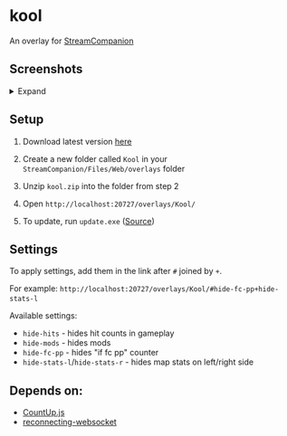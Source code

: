 # kool

An overlay for [StreamCompanion](https://github.com/Piotrekol/StreamCompanion)

## Screenshots

<details>
  <summary>Expand</summary>

  ![image](/img/a.png)

  ![image](/img/b.png)

</details>

## Setup

1. Download latest version [here](https://github.com/uzervlad/kool-sc/releases/latest/download/kool.zip)

2. Create a new folder called `Kool` in your `StreamCompanion/Files/Web/overlays` folder

3. Unzip `kool.zip` into the folder from step 2

4. Open `http://localhost:20727/overlays/Kool/`

5. To update, run `update.exe` ([Source](https://github.com/uzervlad/simple-gh-updater))

## Settings

To apply settings, add them in the link after `#` joined by `+`.

For example: `http://localhost:20727/overlays/Kool/#hide-fc-pp+hide-stats-l`

Available settings:

* `hide-hits` - hides hit counts in gameplay
* `hide-mods` - hides mods
* `hide-fc-pp` - hides "if fc pp" counter
* `hide-stats-l`/`hide-stats-r` - hides map stats on left/right side

## Depends on:

* [CountUp.js](https://github.com/inorganik/CountUp.js)
* [reconnecting-websocket](https://github.com/pladaria/reconnecting-websocket)

